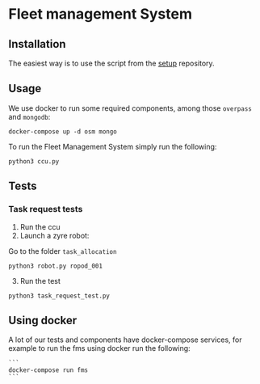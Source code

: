 # Fleet management System

## Installation

The easiest way is to use the script from the [setup](https://git.ropod.org/ropod/ccu/setup) repository.

## Usage

We use docker to run some required components, among those `overpass` and `mongodb`:

```
docker-compose up -d osm mongo
```

To run the Fleet Management System simply run the following:
```
python3 ccu.py
```

## Tests

### Task request tests

 1. Run the ccu
 2. Launch a zyre robot:

 Go to the folder `task_allocation`

```
python3 robot.py ropod_001
```

3. Run the test
```
python3 task_request_test.py
```

## Using docker

A lot of our tests and components have docker-compose services, for example to run the fms using docker run the following: 

    ```
    docker-compose run fms
    ```


